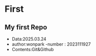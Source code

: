 # First
## My first Repo
  - Data:2025.03.24
- author:wonpark
-number : 2023111927
- Contents:Git&Github

